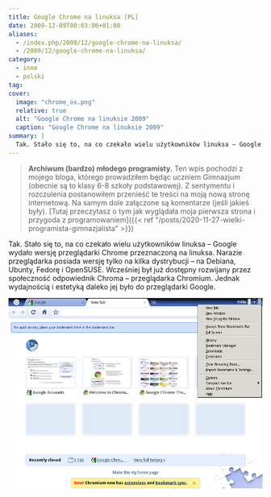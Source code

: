 ```yaml
---
title: Google Chrome na linuksa [PL]
date: 2009-12-09T00:03:06+01:00
aliases:
  - /index.php/2009/12/google-chrome-na-linuksa/
  - /2009/12/google-chrome-na-linuksa/
category:
  - inne
  - polski
tag:
cover:
  image: "chrome_os.png"
  relative: true
  alt: "Google Chrome na linuksie 2009"
  caption: "Google Chrome na linuksie 2009"
summary: |
  Tak. Stało się to, na co czekało wielu użytkowników linuksa – Google wydało wersję przeglądarki Chrome przeznaczoną na linuksa.
---
```


> **Archiwum (bardzo) młodego programisty.** Ten wpis pochodzi z mojego bloga, którego prowadziłem będąc uczniem Gimnazjum (obecnie są to klasy 6-8 szkoły podstawowej). Z sentymentu i rozczulenia postanowiłem przenieść te treści na moją nową stronę internetową. Na samym dole załączone są komentarze (jeśli jakieś były). [Tutaj przeczytasz o tym jak wyglądała moja pierwsza strona i przygoda z programowaniem]({{< ref "/posts/2020-11-27-wielki-programista-gimnazjalista" >}})
> 

Tak. Stało się to, na co czekało wielu użytkowników linuksa – Google wydało wersję przeglądarki Chrome przeznaczoną na linuksa. Narazie przeglądarka posiada wersję tylko na kilka dystrybucji – na Debiana, Ubunty, Fedorę i OpenSUSE. Wcześniej był już dostępny rozwijany przez społeczność odpowiednik Chroma – przeglądarka Chromium. Jednak wydajnością i estetyką daleko jej było do przeglądarki Google.

![Google Chrome na linuksie 2009!](chrome_os.png)